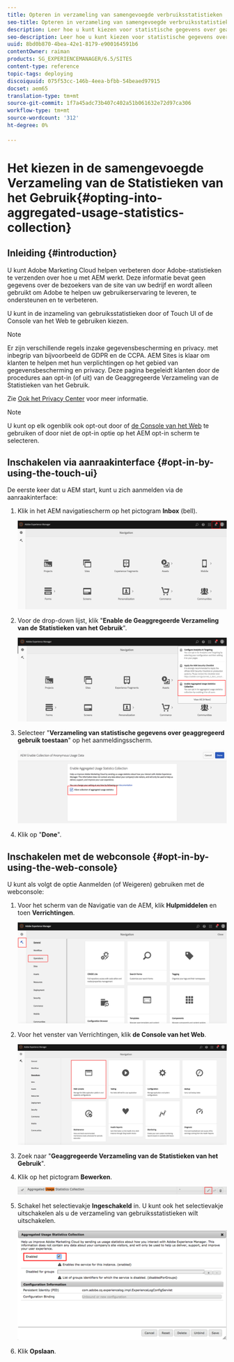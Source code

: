 ```yaml
---
title: Opteren in verzameling van samengevoegde verbruiksstatistieken
seo-title: Opteren in verzameling van samengevoegde verbruiksstatistieken
description: Leer hoe u kunt kiezen voor statistische gegevens over geaggregeerd gebruik.
seo-description: Leer hoe u kunt kiezen voor statistische gegevens over geaggregeerd gebruik.
uuid: 8bd0b870-4bea-42e1-8179-e900164591b6
contentOwner: raiman
products: SG_EXPERIENCEMANAGER/6.5/SITES
content-type: reference
topic-tags: deploying
discoiquuid: 075f53cc-146b-4eea-bfbb-54beaed97915
docset: aem65
translation-type: tm+mt
source-git-commit: 1f7a45adc73b407c402a51b061632e72d97ca306
workflow-type: tm+mt
source-wordcount: '312'
ht-degree: 0%

---
```



# Het kiezen in de samengevoegde Verzameling van de Statistieken van het Gebruik{#opting-into-aggregated-usage-statistics-collection}

## Inleiding {#introduction}

U kunt Adobe Marketing Cloud helpen verbeteren door Adobe-statistieken te verzenden over hoe u met AEM werkt. Deze informatie bevat geen gegevens over de bezoekers van de site van uw bedrijf en wordt alleen gebruikt om Adobe te helpen uw gebruikerservaring te leveren, te ondersteunen en te verbeteren.

U kunt in de inzameling van gebruiksstatistieken door of Touch UI of de Console van het Web te gebruiken kiezen.

>[!NOTE]
>
>Er zijn verschillende regels inzake gegevensbescherming en privacy. met inbegrip van bijvoorbeeld de GDPR en de CCPA. AEM Sites is klaar om klanten te helpen met hun verplichtingen op het gebied van gegevensbescherming en privacy. Deze pagina begeleidt klanten door de procedures aan opt-in (of uit) van de Geaggregeerde Verzameling van de Statistieken van het Gebruik.
>
>Zie [Ook het Privacy Center](https://www.adobe.com/privacy.html) voor meer informatie.

>[!NOTE]
>
>U kunt op elk ogenblik ook opt-out door of [de Console van het Web](/help/sites-deploying/opt-in-aggregated-usage-statistics.md#opt-in-by-using-the-web-console) te gebruiken of door niet de opt-in optie op het AEM opt-in scherm te selecteren.

## Inschakelen via aanraakinterface {#opt-in-by-using-the-touch-ui}

De eerste keer dat u AEM start, kunt u zich aanmelden via de aanraakinterface:

1. Klik in het AEM navigatiescherm op het pictogram **Inbox** (bell).

   ![usage_statisticsnavigationscreen](assets/usage_statisticsnavigationscreen.png)

1. Voor de drop-down lijst, klik &quot;**Enable de Geaggregeerde Verzameling van de Statistieken van het Gebruik**&quot;.

   ![usage_statisticsnavigationscreen2](assets/usage_statisticsnavigationscreen2.png)

1. Selecteer &quot;**Verzameling van statistische gegevens over geaggregeerd gebruik toestaan**&quot; op het aanmeldingsscherm.

   ![usage_statistical sopt-inscreen](assets/usage_statisticsopt-inscreen.png)

1. Klik op &quot;**Done**&quot;.

## Inschakelen met de webconsole {#opt-in-by-using-the-web-console}

U kunt als volgt de optie Aanmelden (of Weigeren) gebruiken met de webconsole:

1. Voor het scherm van de Navigatie van de AEM, klik **Hulpmiddelen** en toen **Verrichtingen**.

   ![usage_statistical sopsdashboard](assets/usage_statisticsopsdashboard.png)

1. Voor het venster van Verrichtingen, klik **de Console van het Web**.

   ![usage_statisticsWebconsole](assets/usage_statisticswebconsole.png)

1. Zoek naar &quot;**Geaggregeerde Verzameling van de Statistieken van het Gebruik**&quot;.
1. Klik op het pictogram **Bewerken**.

   ![usage_statisticalScrollEdit](assets/usage_statisticscollectionedit.png)

1. Schakel het selectievakje **Ingeschakeld** in. U kunt ook het selectievakje uitschakelen als u de verzameling van gebruiksstatistieken wilt uitschakelen.

   ![usage_statisticalSelect](assets/usage_statisticsselect.png)

1. Klik **Opslaan**.

